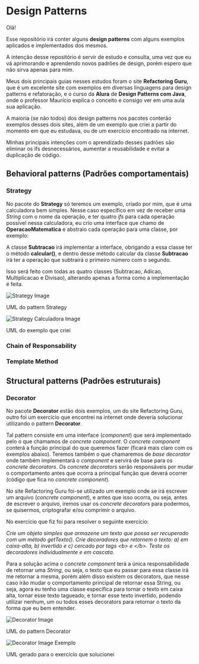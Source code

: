 # Design Patterns
Olá!

Esse repositório irá conter alguns **design patterns** com alguns exemplos aplicados e implementados dos mesmos.

A intenção desse repositório é servir de estudo e consulta, uma vez que eu vá aprimorando e aprendendo novos padrões de design, porém espero que não sirva apenas para mim.

Meus dois principais guias nesses estudos foram o site **Refactoring Guru**, que é um excelente site com exemplos em diversas linguagens para design patterns e refatoração, e o curso da **Alura** de **Design Patterns com Java**, onde o professor Maurício explica o conceito e consigo ver em uma aula sua aplicação.

A maioria (se não todos) dos design patterns nos pacotes conterão exemplos desses dois sites, além de um exemplo que criei a partir do momento em que eu estudava, ou de um exercício encontrado na internet.

Minhas principais intenções com o aprendizado desses padrões são eliminar os ifs desnecessários, aumentar a reusabilidade e evitar a duplicação de código.

## Behavioral patterns (Padrões comportamentais)

### Strategy
No pacote do **Strategy** só teremos um exemplo, criado por mim, que é uma calculadora bem simples.
Nesse caso específico em vez de receber uma *String* com o nome da operação, 
e ter quatro *ifs* para cada operação possível nessa calculadora, eu crio uma interface que chamo
de **OperacaoMatematica** e abstraio cada operação para uma classe, por exemplo:

A classe **Subtracao** irá implementar a interface, obrigando a essa classe ter o método **calcular()**, e dentro desse
método calcular da classe **Subtracao** irá ter a operação que subtrairá o primeiro número com o segundo.

Isso será feito com todas as quatro classes (Subtracao, Adicao, Multiplicacao e Divisao), 
alterando apenas a forma como a implementação é feita.

![Strategy Image](https://refactoring.guru/images/patterns/diagrams/strategy/structure.png)

UML do pattern Strategy

![Strategy Calculadora Image](https://i.imgur.com/PQ2zqPD.png)

UML do exemplo que criei

### Chain of Responsability

### Template Method

## Structural patterns (Padrões estruturais)

### Decorator

No pacote **Decorator** estão dois exemplos, um do site Refactoring Guru, outro foi um exercício que encontrei na internet
onde deveria solucionar utilizando o pattern **Decorator**.

Tal pattern consiste em uma interface (*component*) que será implementado pelo o que chamamos de *concrete component*. 
O *concrete component* conterá a função principal do que queremos fazer (ficará mais claro com os exemplos abaixo). 
Teremos também o que chamaremos de *base decorator* onde também implementará o *component* e servirá de base para os
*concrete decorators*.
Os *concrete decorators* serão responsáveis por mudar o comportamento antes que ocorra a principal função que deverá ocorrer
(código que fica no *concrete component*).

No site Refactoring Guru foi-se utilizado um exemplo onde se irá escrever um arquivo (*concrete component*), e antes
que isso ocorra, ou seja, antes de escrever o arquivo, iremos usar os *concrete decorators* para podermos, se quisermos,
criptografar e/ou comprimir o arquivo.

No exercício que fiz foi para resolver o seguinte exercício:

*Crie um objeto simples que armazene um texto que possa ser recuperado com
um método getTexto(). Crie decoradores que retornem o texto: a) em caixa-alta,
b) invertido e c) cercado por tags \<b> e <\/b>. Teste os decoradores
individualmente e em cascata.*

Para a solução acima o *concrete component* terá a única responsabilidade de retornar uma *String*, ou seja, o texto que
eu passar para essa classe irá me retornar a mesma, porém além disso existem os decorators, que nesse caso irão mudar o
comportamento principal de retornar essa String, ou seja, agora eu tenho uma classe específica para tornar o texto em 
caixa alta, tornar esse texto tagueado, e tornar esse texto invertido, podendo utilizar nenhum, um ou todos esses decorators 
para retornar o texto da forma que eu bem entender.


![Decorator Image](https://refactoring.guru/images/patterns/diagrams/decorator/structure.png)

UML do pattern Decorator

![Decorator Image Exemplo](https://i.imgur.com/GbZ1j9s.png)

UML gerado para o exercício que solucionei